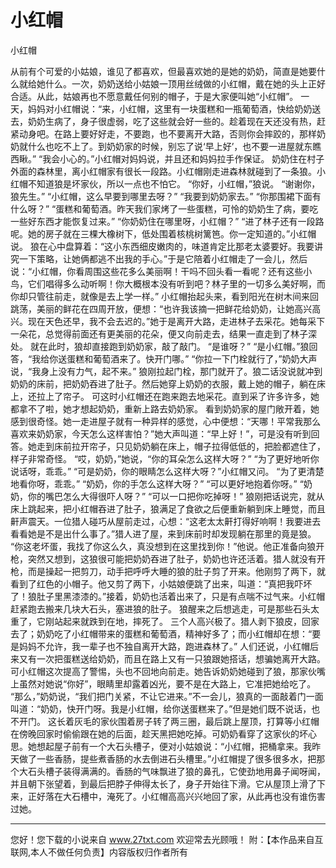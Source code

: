 # 小红帽

小红帽 

从前有个可爱的小姑娘，谁见了都喜欢，但最喜欢她的是她的奶奶，简直是她要什么就给她什么。一次，奶奶送给小姑娘一顶用丝绒做的小红帽，戴在她的头上正好合适。从此，姑娘再也不愿意戴任何别的帽子，于是大家便叫她“小红帽”。 
一天，妈妈对小红帽说：“来，小红帽，这里有一块蛋糕和一瓶葡萄酒，快给奶奶送去，奶奶生病了，身子很虚弱，吃了这些就会好一些的。趁着现在天还没有热，赶紧动身吧。在路上要好好走，不要跑，也不要离开大路，否则你会摔跤的，那样奶奶就什么也吃不上了。到奶奶家的时候，别忘了说‘早上好’，也不要一进屋就东瞧西瞅。” 
“我会小心的。”小红帽对妈妈说，并且还和妈妈拉手作保证。 
奶奶住在村子外面的森林里，离小红帽家有很长一段路。小红帽刚走进森林就碰到了一条狼。小红帽不知道狼是坏家伙，所以一点也不怕它。 
“你好，小红帽，”狼说。 
“谢谢你，狼先生。” 
“小红帽，这么早要到哪里去呀？” 
“我要到奶奶家去。” 
“你那围裙下面有什么呀？” 
“蛋糕和葡萄酒。昨天我们家烤了一些蛋糕，可怜的奶奶生了病，要吃一些好东西才能恢复过来。” 
“你奶奶住在哪里呀，小红帽？” 
“进了林子还有一段路呢。她的房子就在三棵大橡树下，低处围着核桃树篱笆。你一定知道的。”小红帽说。 
狼在心中盘算着：“这小东西细皮嫩肉的，味道肯定比那老太婆要好。我要讲究一下策略，让她俩都逃不出我的手心。”于是它陪着小红帽走了一会儿，然后说：“小红帽，你看周围这些花多么美丽啊！干吗不回头看一看呢？还有这些小鸟，它们唱得多么动听啊！你大概根本没有听到吧？林子里的一切多么美好啊，而你却只管往前走，就像是去上学一样。” 
小红帽抬起头来，看到阳光在树木间来回跳荡，美丽的鲜花在四周开放，便想：“也许我该摘一把鲜花给奶奶，让她高兴高兴。现在天色还早，我不会去迟的。”她于是离开大路，走进林子去采花。她每采下一朵花，总觉得前面还有更美丽的花朵，便又向前走去，结果一直走到了林子深处。 
就在此时，狼却直接跑到奶奶家，敲了敲门。 
“是谁呀？” 
“是小红帽。”狼回答，“我给你送蛋糕和葡萄酒来了。快开门哪。” 
“你拉一下门栓就行了，”奶奶大声说，“我身上没有力气，起不来。” 
狼刚拉起门栓，那门就开了。狼二话没说就冲到奶奶的床前，把奶奶吞进了肚子。然后她穿上奶奶的衣服，戴上她的帽子，躺在床上，还拉上了帘子。 
可这时小红帽还在跑来跑去地采花。直到采了许多许多，她都拿不了啦，她才想起奶奶，重新上路去奶奶家。 
看到奶奶家的屋门敞开着，她感到很奇怪。她一走进屋子就有一种异样的感觉，心中便想：“天哪！平常我那么喜欢来奶奶家，今天怎么这样害怕？”她大声叫道：“早上好！”，可是没有听到回答。她走到床前拉开帘子，只见奶奶躺在床上，帽子拉得低低的，把脸都遮住了，样子非常奇怪。 
“哎，奶奶，”她说，“你的耳朵怎么这样大呀？” 
“为了更好地听你说话呀，乖乖。” 
“可是奶奶，你的眼睛怎么这样大呀？”小红帽又问。 
“为了更清楚地看你呀，乖乖。” 
“奶奶，你的手怎么这样大呀？” 
“可以更好地抱着你呀。” 
“奶奶，你的嘴巴怎么大得很吓人呀？” 
“可以一口把你吃掉呀！” 
狼刚把话说完，就从床上跳起来，把小红帽吞进了肚子，狼满足了食欲之后便重新躺到床上睡觉，而且鼾声震天。一位猎人碰巧从屋前走过，心想：“这老太太鼾打得好响啊！我要进去看看她是不是出什么事了。”猎人进了屋，来到床前时却发现躺在那里的竟是狼。 
“你这老坏蛋，我找了你这么久，真没想到在这里找到你！”他说。他正准备向狼开枪，突然又想到，这狼很可能把奶奶吞进了肚子，奶奶也许还活着。猎人就没有开枪，而是操起一把剪刀，动手把呼呼大睡的狼的肚子剪了开来。他刚剪了两下，就看到了红色的小帽子。他又剪了两下，小姑娘便跳了出来，叫道：“真把我吓坏了！狼肚子里黑漆漆的。”接着，奶奶也活着出来了，只是有点喘不过气来。小红帽赶紧跑去搬来几块大石头，塞进狼的肚子。 
狼醒来之后想逃走，可是那些石头太重了，它刚站起来就跌到在地，摔死了。 
三个人高兴极了。猎人剥下狼皮，回家去了；奶奶吃了小红帽带来的蛋糕和葡萄酒，精神好多了；而小红帽却在想：“要是妈妈不允许，我一辈子也不独自离开大路，跑进森林了。” 
人们还说，小红帽后来又有一次把蛋糕送给奶奶，而且在路上又有一只狼跟她搭话，想骗她离开大路。可小红帽这次提高了警惕，头也不回地向前走。她告诉奶奶她碰到了狼，那家伙嘴上虽然对她说“你好”，眼睛里却露着凶光，要不是在大路上，它准把她给吃了。 
“那么，”奶奶说，“我们把门关紧，不让它进来。”不一会儿，狼真的一面敲着门一面叫道：“奶奶，快开门呀。我是小红帽，给你送蛋糕来了。”但是她们既不说话，也不开门。 
这长着灰毛的家伙围着房子转了两三圈，最后跳上屋顶，打算等小红帽在傍晚回家时偷偷跟在她的后面，趁天黑把她吃掉。可奶奶看穿了这家伙的坏心思。她想起屋子前有一个大石头槽子，便对小姑娘说：“小红帽，把桶拿来。我昨天做了一些香肠，提些煮香肠的水去倒进石头槽里。”小红帽提了很多很多水，把那个大石头槽子装得满满的。香肠的气味飘进了狼的鼻孔，它使劲地用鼻子闻呀闻，并且朝下张望着，到最后把脖子伸得太长了，身子开始往下滑。它从屋顶上滑了下来，正好落在大石槽中，淹死了。小红帽高高兴兴地回了家，从此再也没有谁伤害过她。 

                  
--------------------
您好！您下载的小说来自 www.27txt.com 欢迎常去光顾哦！
附：【本作品来自互联网,本人不做任何负责】内容版权归作者所有